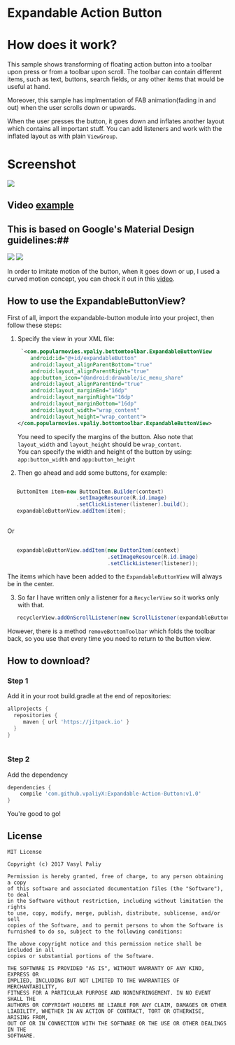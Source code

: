 # Expandable Action Button

# How does it work? #

This sample shows transforming of floating action button into a toolbar upon press or from a toolbar upon scroll. The toolbar can contain different items, such as text, buttons, search fields, or any other items that would be useful at hand.

Moreover, this sample has implmentation of FAB animation(fading in and out) when the user scrolls down or upwards.

When the user presses the button, it goes down and inflates another layout which contains all important stuff. You can add listeners and work with the inflated layout as with plain `ViewGroup`.

# Screenshot #
![](https://github.com/vpaliyX/Expandable-Action-Button/blob/master/gifs/ezgif.com-video-to-gif.gif)

## Video [example](https://www.youtube.com/watch?v=rfXL3zzjkHg&feature=youtu.be) ##

## This is based on Google's  Material Design guidelines:##

![](https://github.com/vpaliyX/Expandable-Action-Button/blob/master/gifs/ezgif.com-video-to-gif%20(1).gif)
![](https://github.com/vpaliyX/Expandable-Action-Button/blob/master/gifs/ezgif.com-video-to-gif%20(2).gif)


In order to imitate motion of the button, when it goes down or up, I used a curved motion concept, you can check it out in this [video](https://www.youtube.com/watch?v=JVGg4zPRHNE).

## How to use the ExpandableButtonView? ##

First of all, import the expandable-button module into your project, then follow these steps:

1. Specify the view in your XML file:
    ```xml
     `<com.popularmovies.vpaliy.bottomtoolbar.ExpandableButtonView
        android:id="@+id/expandableButton"
        android:layout_alignParentBottom="true"
        android:layout_alignParentRight="true"
        app:button_icon="@android:drawable/ic_menu_share"
        android:layout_alignParentEnd="true"
        android:layout_marginEnd="16dp"
        android:layout_marginRight="16dp"
        android:layout_marginBottom="16dp"
        android:layout_width="wrap_content"
        android:layout_height="wrap_content">
    </com.popularmovies.vpaliy.bottomtoolbar.ExpandableButtonView>
    ```
    You need to specify the margins of the button.
    Also note that `layout_width` and `layout_height` should be `wrap_content`.<br>
    You can specify the width and height of the button by using:
     `app:button_width` and `app:button_height`
    
2. Then go ahead and add some buttons, for example:
  ```java
  
     ButtomItem item=new ButtonItem.Builder(context)
                        .setImageResource(R.id.image)
                        .setClickListener(listener).build();
     expandableButtonView.addItem(item);
     
  ```
  Or 
 
  ```java
    
     expandableButtonView.addItem(new ButtonItem(context)
                                  .setImageResource(R.id.image)
                                  .setClickListener(listener));
  ```
  
  The items which have been added to the `ExpandableButtonView` will always be in the center.
  
3. So far I have written only a listener for a `RecyclerView` so it works only with that.
  
  ```java
     recyclerView.addOnScrollListener(new ScrollListener(expandableButtonView));
  ```
  However, there is a method `removeBottomToolbar` which folds the toolbar back, 
  so you use that every time you need to return to the button view.
  
  
## How to download? ##

### Step 1 ###  

Add it in your root build.gradle at the end of repositories:

``` gradle
allprojects {
  repositories {
     maven { url 'https://jitpack.io' }
  }
}
  
```
### Step 2 ###

Add the dependency

``` gradle
dependencies {
	compile 'com.github.vpaliyX:Expandable-Action-Button:v1.0'
}

```
You're good to go!


## License ##

``````
MIT License

Copyright (c) 2017 Vasyl Paliy

Permission is hereby granted, free of charge, to any person obtaining a copy
of this software and associated documentation files (the "Software"), to deal
in the Software without restriction, including without limitation the rights
to use, copy, modify, merge, publish, distribute, sublicense, and/or sell
copies of the Software, and to permit persons to whom the Software is
furnished to do so, subject to the following conditions:

The above copyright notice and this permission notice shall be included in all
copies or substantial portions of the Software.

THE SOFTWARE IS PROVIDED "AS IS", WITHOUT WARRANTY OF ANY KIND, EXPRESS OR
IMPLIED, INCLUDING BUT NOT LIMITED TO THE WARRANTIES OF MERCHANTABILITY,
FITNESS FOR A PARTICULAR PURPOSE AND NONINFRINGEMENT. IN NO EVENT SHALL THE
AUTHORS OR COPYRIGHT HOLDERS BE LIABLE FOR ANY CLAIM, DAMAGES OR OTHER
LIABILITY, WHETHER IN AN ACTION OF CONTRACT, TORT OR OTHERWISE, ARISING FROM,
OUT OF OR IN CONNECTION WITH THE SOFTWARE OR THE USE OR OTHER DEALINGS IN THE
SOFTWARE.
``````
